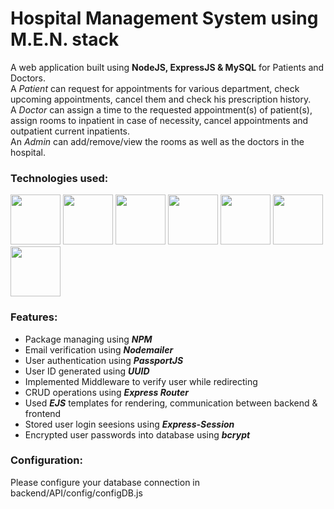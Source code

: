 # Hospital Management System using M.E.N. stack
A web application built using **NodeJS, ExpressJS &amp; MySQL** for Patients and Doctors.<br>
A _Patient_ can request for appointments for various department, check upcoming appointments, cancel them and check his prescription history.<br>
A _Doctor_ can assign a time to the requested appointment(s) of patient(s), assign rooms to inpatient in case of necessity, cancel appointments and outpatient current inpatients.<br>
An _Admin_ can add/remove/view the rooms as well as the doctors in the hospital.<br>
### Technologies used:
<img src="https://simpleicons.org/icons/npm.svg" width="80">
<img src="https://simpleicons.org/icons/nodemon.svg" width="80">
<img src="https://simpleicons.org/icons/node-dot-js.svg" width="80">
<img src="https://simpleicons.org/icons/express.svg" width="80">
<img src="https://simpleicons.org/icons/mysql.svg" width="80">
<img src="https://simpleicons.org/icons/mysql.svg" width="80">
<img src="https://simpleicons.org/icons/mysql.svg" width="80">


### Features:
- Package managing using _**NPM**_
- Email verification using _**Nodemailer**_
- User authentication using _**PassportJS**_
- User ID generated using _**UUID**_
- Implemented Middleware to verify user while redirecting
- CRUD operations using _**Express Router**_
- Used _**EJS**_ templates for rendering, communication between backend &amp; frontend
- Stored user login seesions using _**Express-Session**_
- Encrypted user passwords into database using _**bcrypt**_
### Configuration:
Please configure your database connection in backend/API/config/configDB.js 

